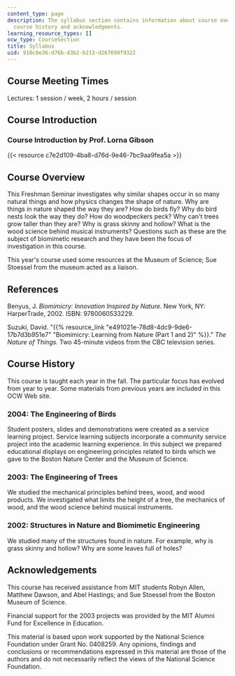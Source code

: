 ```yaml
---
content_type: page
description: The syllabus section contains information about course overview, references,
  course history and acknowledgments.
learning_resource_types: []
ocw_type: CourseSection
title: Syllabus
uid: 910c8e36-d76b-d3b2-b213-d267699f9322
---
```


Course Meeting Times
--------------------

Lectures: 1 session / week, 2 hours / session

Course Introduction
-------------------

### Course Introduction by Prof. Lorna Gibson

{{< resource c7e2d109-4ba8-d76d-9e46-7bc9aa9fea5a >}}

Course Overview
---------------

This Freshman Seminar investigates why similar shapes occur in so many natural things and how physics changes the shape of nature. Why are things in nature shaped the way they are? How do birds fly? Why do bird nests look the way they do? How do woodpeckers peck? Why can't trees grow taller than they are? Why is grass skinny and hollow? What is the wood science behind musical instruments? Questions such as these are the subject of biomimetic research and they have been the focus of investigation in this course.

This year's course used some resources at the Museum of Science; Sue Stoessel from the museum acted as a liaison.

References
----------

Benyus, J. _Biomimicry: Innovation Inspired by Nature_. New York, NY: HarperTrade, 2002. ISBN: 9780060533229.

Suzuki, David. "{{% resource_link "e491021e-78d8-4dc9-9de6-17b7d3b951e7" "Biomimicry: Learning from Nature (Part 1 and 2)" %}}." _The Nature of Things_. Two 45-minute videos from the CBC television series.

Course History
--------------

This course is taught each year in the fall. The particular focus has evolved from year to year. Some materials from previous years are included in this OCW Web site.

### 2004: The Engineering of Birds

Student posters, slides and demonstrations were created as a service learning project. Service learning subjects incorporate a community service project into the academic learning experience. In this subject we prepared educational displays on engineering principles related to birds which we gave to the Boston Nature Center and the Museum of Science.

### 2003: The Engineering of Trees

We studied the mechanical principles behind trees, wood, and wood products. We investigated what limits the height of a tree, the mechanics of wood, and the wood science behind musical instruments.

### 2002: Structures in Nature and Biomimetic Engineering

We studied many of the structures found in nature. For example, why is grass skinny and hollow? Why are some leaves full of holes?

Acknowledgements
----------------

This course has received assistance from MIT students Robyn Allen, Matthew Dawson, and Abel Hastings; and Sue Stoessel from the Boston Museum of Science.

Financial support for the 2003 projects was provided by the MIT Alumni Fund for Excellence in Education.

This material is based upon work supported by the National Science Foundation under Grant No. 0408259. Any opinions, findings and conclusions or recommendations expressed in this material are those of the authors and do not necessarily reflect the views of the National Science Foundation.